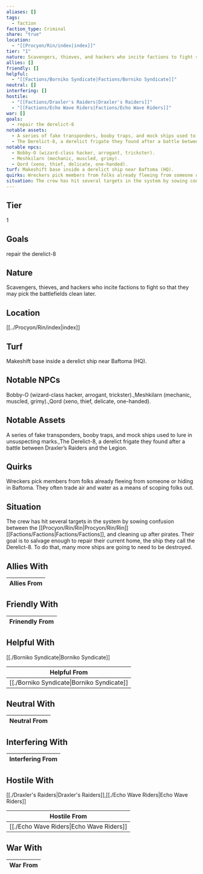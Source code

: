 ```yaml
---
aliases: []
tags:
  - faction
faction_type: Criminal
share: "true"
location:
  - "[[Procyon/Rin/index|index]]"
tier: "1"
nature: Scavengers, thieves, and hackers who incite factions to fight so that they may pick the battlefields clean later.
allies: []
friendly: []
helpful:
  - "[[Factions/Borniko Syndicate|Factions/Borniko Syndicate]]"
neutral: []
interfering: []
hostile:
  - "[[Factions/Draxler's Raiders|Draxler's Raiders]]"
  - "[[Factions/Echo Wave Riders|Factions/Echo Wave Riders]]"
war: []
goals:
  - repair the derelict-8
notable assets:
  - A series of fake transponders, booby traps, and mock ships used to lure in unsuspecting marks.
  - The Derelict-8, a derelict frigate they found after a battle between Draxler’s Raiders and the Legion.
notable npcs:
  - Bobby-O (wizard-class hacker, arrogant, trickster).
  - Meshkilarn (mechanic, muscled, grimy).
  - Qord (xeno, thief, delicate, one-handed).
turf: Makeshift base inside a derelict ship near Baftoma (HQ).
quirks: Wreckers pick members from folks already fleeing from someone or hiding in Baftoma. They often trade air and water as a means of scoping folks out.
situation: The crew has hit several targets in the system by sowing confusion between the [[Procyon/Rin/Rin|Procyon/Rin/Rin]] [[Factions/Factions|Factions/Factions]], and cleaning up after pirates. Their goal is to salvage enough to repair their current home, the ship they call the Derelict-8. To do that, many more ships are going to need to be destroyed.
---
```

## Tier

1

## Goals

repair the derelict-8

## Nature

Scavengers, thieves, and hackers who incite factions to fight so that they may pick the battlefields clean later.

## Location

[[../Procyon/Rin/index|index]]

## Turf

Makeshift base inside a derelict ship near Baftoma (HQ).

## Notable NPCs

Bobby-O (wizard-class hacker, arrogant, trickster).,Meshkilarn (mechanic, muscled, grimy).,Qord (xeno, thief, delicate, one-handed).

## Notable Assets

A series of fake transponders, booby traps, and mock ships used to lure in unsuspecting marks.,The Derelict-8, a derelict frigate they found after a battle between Draxler’s Raiders and the Legion.

## Quirks

Wreckers pick members from folks already fleeing from someone or hiding in Baftoma. They often trade air and water as a means of scoping folks out.

## Situation

The crew has hit several targets in the system by sowing confusion between the [[Procyon/Rin/Rin|Procyon/Rin/Rin]] [[Factions/Factions|Factions/Factions]], and cleaning up after pirates. Their goal is to salvage enough to repair their current home, the ship they call the Derelict-8. To do that, many more ships are going to need to be destroyed.

## Allies With



| Allies From |
| ----------- |


## Friendly With



| Frinendly From |
| -------------- |


## Helpful With

[[./Borniko Syndicate|Borniko Syndicate]]

| Helpful From                                         |
| ---------------------------------------------------- |
| [[./Borniko Syndicate\|Borniko Syndicate]] |


## Neutral With




| Neutral From |
| ------------ |



## Interfering With




| Interfering From |
| ---------------- |



## Hostile With

[[./Draxler's Raiders|Draxler's Raiders]],[[./Echo Wave Riders|Echo Wave Riders]]


| Hostile From                                       |
| -------------------------------------------------- |
| [[./Echo Wave Riders\|Echo Wave Riders]] |



## War With



| War From |
| -------- |

